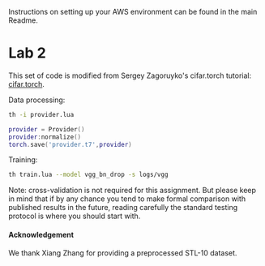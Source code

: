 Instructions on setting up your AWS environment can be found in the main Readme.

# Lab 2

This set of code is modified from Sergey Zagoruyko's cifar.torch tutorial: [cifar.torch](https://github.com/szagoruyko/cifar.torch/blob/master/README.md).

Data processing:

```bash
th -i provider.lua
```

```lua
provider = Provider()
provider:normalize()
torch.save('provider.t7',provider)
```

Training:
```bash
th train.lua --model vgg_bn_drop -s logs/vgg
```

Note: cross-validation is not required for this assignment.
But please keep in mind that if by any chance you tend to make formal comparison with published results in the future, reading carefully the standard testing protocol is where you should start with.


#### Acknowledgement                     
We thank Xiang Zhang for providing a preprocessed STL-10 dataset.
